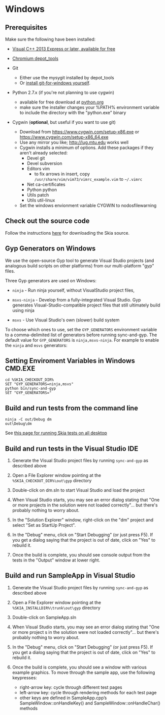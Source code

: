 Windows
=======

Prerequisites
-------------

Make sure the following have been installed:

*   [Visual C++ 2013 Express or later, available for
    free](https://www.visualstudio.com/downloads/download-visual-studio-vs#d-express-windows-8)

*   [Chromium depot_tools](https://www.chromium.org/developers/how-tos/depottools)

*   Git
    -   Either use the mysygit installed by depot_tools
    -   Or [install git-for-windows
        yourself](https://git-for-windows.github.io/).

*   Python 2.7.x (if you're not planning to use cygwin)
    -   available for free download at
        [python.org](https://www.python.org/download/releases/)
    -   make sure the installer changes your %PATH% environment variable
        to include the directory with the "python.exe" binary

*   Cygwin (**optional**, but useful if you want to use git)
    -   Download from https://www.cygwin.com/setup-x86.exe or
        https://www.cygwin.com/setup-x86_64.exe
    -   Use any mirror you like; http://lug.mtu.edu works well
    -   Cygwin installs a minimum of options. Add these packages if they
        aren't already selected:
        +   Devel git
        +   Devel subversion
        +   Editors vim
            *   to fix arrows in insert, copy
                `/usr/share/vim/vim73/vimrc_example.vim` to `~/.vimrc`
        +   Net ca-certificates
        +   Python python
        +   Utils patch
        +   Utils util-linux
    -   Set the windows envionment variable CYGWIN to nodosfilewarning

Check out the source code
-------------------------

Follow the instructions [here](../download) for downloading the Skia source.

Gyp Generators on Windows
-------------------------

We use the open-source Gyp tool to generate Visual Studio projects (and
analogous build scripts on other platforms) from our multi-platform "gyp"
files.

Three Gyp generators are used on Windows:

*   `ninja` - Run ninja yourself, without VisualStudio  project files,

*   `msvs-ninja` - Develop from a fully-integrated Visual Studio.
    Gyp generates Visual-Studio-compatible project files that still
    ultimately build using ninja

*   `msvs` - Use Visual Studio's own (slower) build system

To choose which ones to use, set the `GYP_GENERATORS` environment
variable to a comma-delimited list of generators before running
sync-and-gyp. The default value for `GYP_GENERATORS` is
`ninja,msvs-ninja`.  For example to enable the `ninja` and `msvs`
generators:

<a name="env"></a>Setting Enviroment Variables in Windows CMD.EXE
-----------------------------------------------------------------

    cd %SKIA_CHECKOUT_DIR%
    SET "GYP_GENERATORS=ninja,msvs"
    python bin/sync-and-gyp
    SET "GYP_GENERATORS="

Build and run tests from the command line
-----------------------------------------

    ninja -C out/Debug dm
    out\Debug\dm

See [this page for running Skia tests on all desktop](./desktop)

Build and run tests in the Visual Studio IDE
--------------------------------------------

1.  Generate the Visual Studio project files by running `sync-and-gyp` as
    described above

2.  Open a File Explorer window pointing at the
    `%SKIA_CHECKOUT_DIR%\out\gyp` directory

3.  Double-click on dm.sln to start Visual Studio and load the project

4.  When Visual Studio starts, you may see an error dialog stating that
    "One or more projects in the solution were not loaded
    correctly"... but there's probably nothing to worry about.

5.  In the "Solution Explorer" window, right-click on the "dm" project
    and select "Set as StartUp Project".

6.  In the "Debug" menu, click on "Start Debugging" (or just press
    F5). If you get a dialog saying that the project is out of date,
    click on "Yes" to rebuild it.

7.  Once the build is complete, you should see console output from the
    tests in the "Output" window at lower right.

Build and run SampleApp in Visual Studio
----------------------------------------

1.  Generate the Visual Studio project files by running `sync-and-gyp`
    as described above

2.  Open a File Explorer window pointing at the
    `%SKIA_INSTALLDIR%\trunk\out\gyp` directory

3.  Double-click on SampleApp.sln

4.  When Visual Studio starts, you may see an error dialog stating
    that "One or more project s in the solution were not loaded
    correctly"... but there's probably nothing to worry about.

5.  In the "Debug" menu, click on "Start Debugging" (or just press
    F5). If you get a dialog saying that the project is out of date,
    click on "Yes" to rebuild it.

6.  Once the build is complete, you should see a window with various
    example graphics. To move through the sample app, use the
    following keypresses:
    -    right-arrow key: cycle through different test pages
    -    left-arrow key: cycle through rendering methods for each test page
    -    other keys are defined in SampleApp.cpp’s
         SampleWindow::onHandleKey() and SampleWindow::onHandleChar()
         methods
